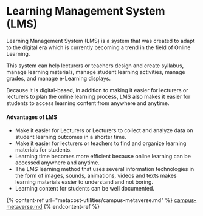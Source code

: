 # Learning Management System (LMS)

Learning Management System (LMS) is a system that was created to adapt to the digital era which is currently becoming a trend in the field of Online Learning.

This system can help lecturers or teachers design and create syllabus, manage learning materials, manage student learning activities, manage grades, and manage e-Learning displays.

Because it is digital-based, in addition to making it easier for lecturers or lecturers to plan the online learning process, LMS also makes it easier for students to access learning content from anywhere and anytime.

#### Advantages of LMS

* Make it easier for Lecturers or Lecturers to collect and analyze data on student learning outcomes in a shorter time.
* Make it easier for lecturers or teachers to find and organize learning materials for students.
* Learning time becomes more efficient because online learning can be accessed anywhere and anytime.
* The LMS learning method that uses several information technologies in the form of images, sounds, animations, videos and texts makes learning materials easier to understand and not boring.
* Learning content for students can be well documented.

{% content-ref url="metacost-utilities/campus-metaverse.md" %}
[campus-metaverse.md](metacost-utilities/campus-metaverse.md)
{% endcontent-ref %}
